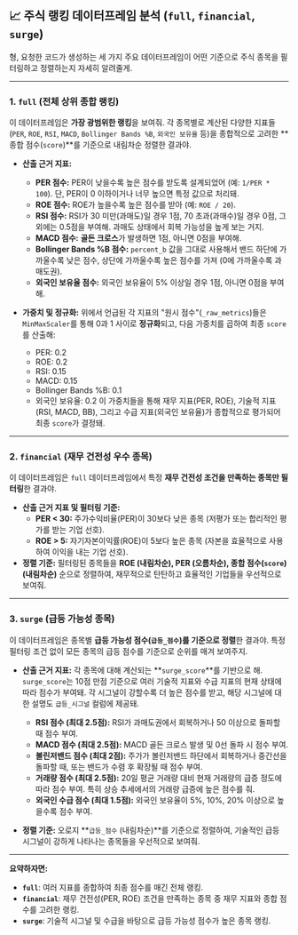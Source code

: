 ## 📈 주식 랭킹 데이터프레임 분석 (`full`, `financial`, `surge`)

형, 요청한 코드가 생성하는 세 가지 주요 데이터프레임이 어떤 기준으로 주식 종목을 필터링하고 정렬하는지 자세히 알려줄게.

---

### 1. `full` (전체 상위 종합 랭킹)

이 데이터프레임은 **가장 광범위한 랭킹**을 보여줘. 각 종목별로 계산된 다양한 지표들(`PER`, `ROE`, `RSI`, `MACD`, `Bollinger Bands %B`, `외국인 보유율` 등)을 종합적으로 고려한 **종합 점수(`score`)**를 기준으로 내림차순 정렬한 결과야.

* **산출 근거 지표:**
    * **PER 점수:** PER이 낮을수록 높은 점수를 받도록 설계되었어 (예: `1/PER * 100`). 단, PER이 0 이하이거나 너무 높으면 특정 값으로 처리돼.
    * **ROE 점수:** ROE가 높을수록 높은 점수를 받아 (예: `ROE / 20`).
    * **RSI 점수:** RSI가 30 미만(과매도)일 경우 1점, 70 초과(과매수)일 경우 0점, 그 외에는 0.5점을 부여해. 과매도 상태에서 회복 가능성을 높게 보는 거지.
    * **MACD 점수:** **골든 크로스**가 발생하면 1점, 아니면 0점을 부여해.
    * **Bollinger Bands %B 점수:** `percent_b` 값을 그대로 사용해서 밴드 하단에 가까울수록 낮은 점수, 상단에 가까울수록 높은 점수를 가져 (0에 가까울수록 과매도권).
    * **외국인 보유율 점수:** 외국인 보유율이 5% 이상일 경우 1점, 아니면 0점을 부여해.

* **가중치 및 정규화:** 위에서 언급된 각 지표의 "원시 점수"(`_raw_metrics`)들은 `MinMaxScaler`를 통해 0과 1 사이로 **정규화**되고, 다음 가중치를 곱하여 최종 `score`를 산출해:
    * PER: 0.2
    * ROE: 0.2
    * RSI: 0.15
    * MACD: 0.15
    * Bollinger Bands %B: 0.1
    * 외국인 보유율: 0.2
    이 가중치들을 통해 재무 지표(PER, ROE), 기술적 지표(RSI, MACD, BB), 그리고 수급 지표(외국인 보유율)가 종합적으로 평가되어 최종 `score`가 결정돼.

---

### 2. `financial` (재무 건전성 우수 종목)

이 데이터프레임은 `full` 데이터프레임에서 특정 **재무 건전성 조건을 만족하는 종목만 필터링**한 결과야.

* **산출 근거 지표 및 필터링 기준:**
    * **PER < 30:** 주가수익비율(PER)이 30보다 낮은 종목 (저평가 또는 합리적인 평가를 받는 기업 선호).
    * **ROE > 5:** 자기자본이익률(ROE)이 5보다 높은 종목 (자본을 효율적으로 사용하여 이익을 내는 기업 선호).
* **정렬 기준:** 필터링된 종목들을 **ROE (내림차순), PER (오름차순), 종합 점수(`score`) (내림차순)** 순으로 정렬하여, 재무적으로 탄탄하고 효율적인 기업들을 우선적으로 보여줘.

---

### 3. `surge` (급등 가능성 종목)

이 데이터프레임은 종목별 **급등 가능성 점수(`급등_점수`)를 기준으로 정렬**한 결과야. 특정 필터링 조건 없이 모든 종목의 급등 점수를 기준으로 순위를 매겨 보여주지.

* **산출 근거 지표:** 각 종목에 대해 계산되는 **`surge_score`**를 기반으로 해. `surge_score`는 10점 만점 기준으로 여러 기술적 지표와 수급 지표의 현재 상태에 따라 점수가 부여돼. 각 시그널이 강할수록 더 높은 점수를 받고, 해당 시그널에 대한 설명도 `급등_시그널` 컬럼에 제공돼.
    * **RSI 점수 (최대 2.5점):** RSI가 과매도권에서 회복하거나 50 이상으로 돌파할 때 점수 부여.
    * **MACD 점수 (최대 2.5점):** MACD 골든 크로스 발생 및 0선 돌파 시 점수 부여.
    * **볼린저밴드 점수 (최대 2점):** 주가가 볼린저밴드 하단에서 회복하거나 중간선을 돌파할 때, 또는 밴드가 수렴 후 확장될 때 점수 부여.
    * **거래량 점수 (최대 2.5점):** 20일 평균 거래량 대비 현재 거래량의 급증 정도에 따라 점수 부여. 특히 상승 추세에서의 거래량 급증에 높은 점수를 줘.
    * **외국인 수급 점수 (최대 1.5점):** 외국인 보유율이 5%, 10%, 20% 이상으로 높을수록 점수 부여.

* **정렬 기준:** 오로지 **`급등_점수` (내림차순)**를 기준으로 정렬하여, 기술적인 급등 시그널이 강하게 나타나는 종목들을 우선적으로 보여줘.

---

**요약하자면:**

* **`full`**: 여러 지표를 종합하여 최종 점수를 매긴 전체 랭킹.
* **`financial`**: 재무 건전성(PER, ROE) 조건을 만족하는 종목 중 재무 지표와 종합 점수를 고려한 랭킹.
* **`surge`**: 기술적 시그널 및 수급을 바탕으로 급등 가능성 점수가 높은 종목 랭킹.

